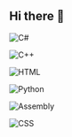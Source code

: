 ## Hi there 👋

![C#](https://img.shields.io/badge/C%23-30.12%25-blue?style=for-the-badge&logo=c-sharp)


![C++](https://img.shields.io/badge/C++-23.02%25-red?style=for-the-badge&logo=cplusplus)

![HTML](https://img.shields.io/badge/HTML-18%25-orange?style=for-the-badge&logo=html5)

![Python](https://img.shields.io/badge/Python-17.52%25-yellow?style=for-the-badge&logo=python)

![Assembly](https://img.shields.io/badge/Assembly-7.56%25-grey?style=for-the-badge)

![CSS](https://img.shields.io/badge/CSS-3.77%25-purple?style=for-the-badge&logo=css3)
<!--
**Axinte8543/Axinte8543** is a ✨ _special_ ✨ repository because its `README.md` (this file) appears on your GitHub profile.

Here are some ideas to get you started:

- 🔭 I’m currently working on ...
- 🌱 I’m currently learning ...
- 👯 I’m looking to collaborate on ...
- 🤔 I’m looking for help with ...
- 💬 Ask me about ...
- 📫 How to reach me: ...
- 😄 Pronouns: ...
- ⚡ Fun fact: ...
-->
